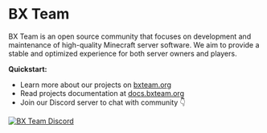 # BX Team

BX Team is an open source community that focuses on development and maintenance of high-quality Minecraft server software. 
We aim to provide a stable and optimized experience for both server owners and players.

**Quickstart:**
- Learn more about our projects on [bxteam.org](https://bxteam.org)
- Read projects documentation at [docs.bxteam.org](https://docs.bxteam.org)
- Join our Discord server to chat with community 👇

<a href="https://discord.gg/p7cxhw7E2M">
         <img alt="BX Team Discord" src="https://discord.com/api/guilds/931595732752953375/widget.png?style=banner2">
</a>

